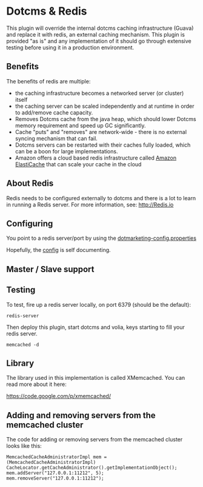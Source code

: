 # Dotcms & Redis

This plugin will override the internal dotcms caching infrastructure (Guava) and replace it with redis, an external caching mechanism.  This plugin is provided "as is" and any implementation of it should go through extensive testing before using it in a production environment.

## Benefits

The benefits of redis are multiple:
* the caching infrastructure becomes a networked server (or cluster) itself 
* the caching server can be scaled independently and at runtime in order to add/remove cache capacity.  
* Removes Dotcms cache from the java heap, which should lower Dotcms memory requirement and speed up GC significantly.
* Cache "puts" and "removes" are network-wide - there is no external syncing mechanism that can fail.
* Dotcms servers can be restarted with their caches fully loaded, which can be a boon for large implementations.
* Amazon offers a cloud based redis infrastructure called [Amazon ElastiCache](http://aws.amazon.com/elasticache) that can scale your cache in the cloud

## About Redis
Redis needs to be configured externally to dotcms and there is a lot to learn in running a Redis server.  For more information, see: http://Redis.io

## Configuring
You point to a redis server/port by using the [dotmarketing-config.properties](https://github.com/dotCMS/plugin-dotcms-redis/blob/master/conf/dotmarketing-config-ext.properties) 

Hopefully, the [config](https://github.com/dotCMS/plugin-dotcms-redis/blob/master/conf/dotmarketing-config-ext.properties) is self documenting.

## Master / Slave support





## Testing
To test, fire up a redis server locally, on port 6379 (should be the default):
```
redis-server
```

Then deploy this plugin, start dotcms and volia, keys starting to fill your
redis server.  
```
memcached -d
```


## Library

The library used in this implementation is called XMemcached.  You can read more about it
here:

https://code.google.com/p/xmemcached/


## Adding and removing servers from the memcached cluster
The code for adding or removing servers from the memcached cluster looks like this:

```
MemcachedCacheAdministratorImpl mem = (MemcachedCacheAdministratorImpl) CacheLocator.getCacheAdministrator().getImplementationObject();
mem.addServer("127.0.0.1:11212", 5);
mem.removeServer("127.0.0.1:11212");
```
